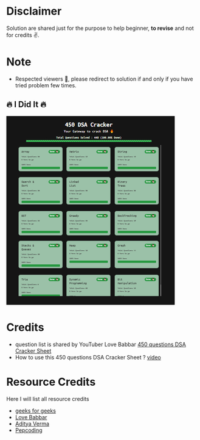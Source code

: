 # Disclaimer

Solution are shared just for the purpose to help beginner, **to revise** and not for credits ✌.

# Note

-  Respected viewers 🙏, please redirect to solution if and only if you have tried problem few times.

## 🔥 I Did It 🔥

![lb](https://github.com/shibam120302/Love-Babbar-DSA-Sheet-SOL/blob/main/450%20DSA%20Cracker%20(I%20did%20it).jpg)


# Credits

-  question list is shared by YouTuber Love Babbar
   <a href="https://drive.google.com/file/d/1FMdN_OCfOI0iAeDlqswCiC2DZzD4nPsb/view">450 questions DSA Cracker Sheet</a>
-  How to use this 450 questions DSA Cracker Sheet ?
   <a href="https://www.youtube.com/watch?v=4iFALQ1ACdA">video</a>

# Resource Credits

Here I will list all resource credits

-  <a href="https://www.geeksforgeeks.org/">geeks for geeks</a>
-  <a href="https://www.youtube.com/channel/UCQHLxxBFrbfdrk1jF0moTpw">Love Babbar</a>
-  <a href="https://www.youtube.com/channel/UC5WO7o71wvxMxEtLRkPhiQQ">Aditya Verma</a>
-  <a href="https://www.youtube.com/channel/UC7rNzgC2fEBVpb-q_acpsmw">Pepcoding</a>
<!-- -  <a href="">geeks for geeks</a> -->
